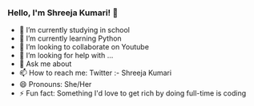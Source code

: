 ### Hello, I'm Shreeja Kumari!  👋

- 🔭 I’m currently studying in school
- 🌱 I’m currently learning Python
- 👯 I’m looking to collaborate on Youtube
- 🤔 I’m looking for help with ...
- 💬 Ask me about 
- 📫 How to reach me: Twitter :- Shreeja Kumari
- 😄 Pronouns: She/Her
- ⚡ Fun fact: Something I'd love to get rich by doing full-time is coding
